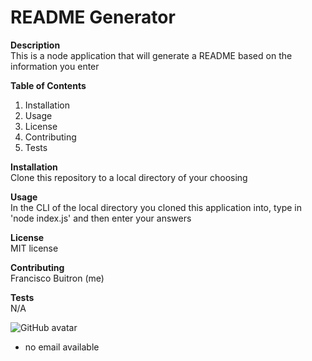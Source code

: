 
# README Generator

**Description** <br />
This is a node application that will generate a README based on the information you enter

**Table of Contents** <br />
1. Installation
2. Usage
3. License
4. Contributing
5. Tests

**Installation** <br />
Clone this repository to a local directory of your choosing

**Usage** <br />
In the CLI of the local directory you cloned this application into, type in 'node index.js' and then enter your answers

**License** <br />
MIT license

**Contributing** <br />
Francisco Buitron (me)

**Tests** <br />
N/A

![GitHub avatar](https://avatars3.githubusercontent.com/u/58494373?v=4)
* no email available
  